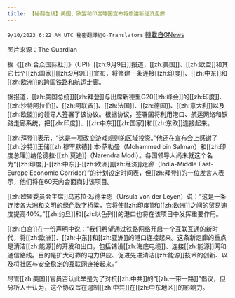 ```yaml
---
title: 【秘翻在线】美国、欧盟和印度等国宣布将修建新经济走廊
---
```

`9/10/2023 6:22 AM UTC 秘密翻譯組G-Translators` [轉載自GNews](https://gnews.org/articles/1670097)

图片来源：The Guardian

据《[[zh:合众国际社]]》（UPI）[[zh:9月9日]]报道，[[zh:美国]]、[[zh:欧盟]]和其它七个[[zh:国家]][[zh:9月9日]]宣布，将修建一条连接[[zh:印度]]、[[zh:中东]]和[[zh:欧洲]]的跨国铁路和航运走廊。

据报道，[[zh:美国总统]][[zh:拜登]]与出席新德里G20[[zh:峰会]]的[[zh:印度]]、[[zh:沙特阿拉伯]]、[[zh:阿联酋]]、[[zh:法国]]、[[zh:德国]]、[[zh:意大利]]以及[[zh:欧盟]]的领导人签署了该协议。根据协议，签署国将利用港口、航运网络和铁路走廊系统，把[[zh:印度]]、[[zh:中东]][[zh:国家]]和[[zh:东欧]]连接起来。

[[zh:拜登]]表示，“这是一项改变游戏规则的区域投资。”他还在宣布会上感谢了[[zh:沙特]]王储[[zh:穆罕默德]]‧本‧萨勒曼（Mohammed bin Salman）和[[zh:印度总理]]纳伦德拉‧[[zh:莫迪]]（Narendra Modi）。各国领导人尚未就这个名为“[[zh:印度]]\-[[zh:中东]]\-[[zh:欧洲]][[zh:经济]]走廊（India-Middle East-Europe Economic Corridor）”的计划设定时间表，但[[zh:拜登]]的一位发言人表示，他们将在60天内会面商讨该项目。

[[zh:欧盟委员会主席]]乌苏拉‧冯德莱恩（Ursula von der Leyen）说：“这是一条连接各大洲和文明的绿色数字桥梁，它将使[[zh:印度]]和[[zh:欧洲]]之间的贸易速度提高40%。”[[zh:约旦]]和[[zh:以色列]]的港口也将在该项目中发挥重要作用。

[[zh:白宫]]在一份声明中说：“我们希望通过铁路网络开启一个互联互通的新时代，将[[zh:欧洲]]、[[zh:中东]]和[[zh:亚洲]]的港口连接起来。这条新走廊的重点是清洁[[zh:能源]]的开发和出口，包括铺设[[zh:海底电缆]]、连接[[zh:能源]]网和通信路线。目的是扩大可靠的电力供应、促进先进清洁[[zh:能源]]技术的创新、以及将社区与安全稳定的互联网连接起来。”

尽管[[zh:美国]]官员否认此举是为了对抗[[zh:中共]]的“[[zh:一带一路]]”倡议，但分析人士认为，这个协议旨在遏制[[zh:中共]]在[[zh:中东地区]]的影响力。
